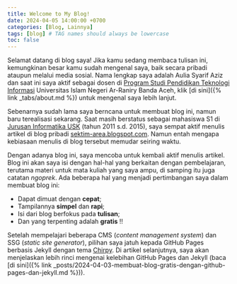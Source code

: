 ```yaml
---
title: Welcome to My Blog!
date: 2024-04-05 14:00:00 +0700
categories: [Blog, Lainnya]
tags: [blog] # TAG names should always be lowercase
toc: false
---
```

Selamat datang di blog saya! Jika kamu sedang membaca tulisan ini, kemungkinan besar kamu sudah mengenal saya, baik secara pribadi ataupun melalui media sosial. Nama lengkap saya adalah Aulia Syarif Aziz dan saat ini saya aktif sebagai dosen di [Program Studi Pendidikan Teknologi Informasi](https://pti.ftk.ar-raniry.ac.id/) Universitas Islam Negeri Ar-Raniry Banda Aceh, klik [di sini]({% link _tabs/about.md %}) untuk mengenal saya lebih lanjut.

Sebenarnya sudah lama saya berncana untuk membuat blog ini, namun baru terealisasi sekarang. Saat masih berstatus sebagai mahasiswa S1 di [Jurusan Informatika USK](https://www.informatika.unsyiah.ac.id/) (tahun 2011 s.d. 2015), saya sempat aktif menulis artikel di blog pribadi [sektim-area.blogspot.com](https://sektim-area.blogspot.com). Namun entah mengapa kebiasaan menulis di blog tersebut memudar seiring waktu.

Dengan adanya blog ini, saya mencoba untuk kembali aktif menulis artikel. Blog ini akan saya isi dengan hal-hal yang berkaitan dengan pembelajaran, terutama materi untuk mata kuliah yang saya ampu, di samping itu juga catatan *ngoprek*. Ada beberapa hal yang menjadi pertimbangan saya dalam membuat blog ini:
- Dapat dimuat dengan **cepat**;
- Tampilannya **simpel** dan **rapi**;
- Isi dari blog berfokus pada **tulisan**;
- Dan yang terpenting adalah **gratis** !!

Setelah mempelajari beberapa CMS (*content management system*) dan SSG (*static site generator*), pilihan saya jatuh kepada GitHub Pages berbasis Jekyll dengan tema [Chirpy](https://github.com/cotes2020/jekyll-theme-chirpy/). Di artikel selanjutnya, saya akan menjelaskan lebih rinci mengenai kelebihan GitHub Pages dan Jekyll (baca [di sini]({% link _posts/2024-04-03-membuat-blog-gratis-dengan-github-pages-dan-jekyll.md %})).
